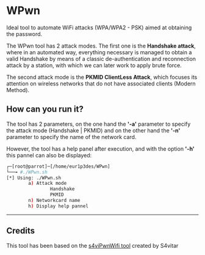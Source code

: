 # WPwn
Ideal tool to automate WiFi attacks (WPA/WPA2 - PSK) aimed at obtaining the password.

The WPwn tool has 2 attack modes. The first one is the **Handshake attack**, where in an automated way, everything necessary is managed to obtain a valid Handshake by means of a classic de-authentication and reconnection attack by a station, with which we can later work to apply brute force.

The second attack mode is the **PKMID ClientLess Attack**, which focuses its attention on wireless networks that do not have associated clients (Modern Method).

## How can you run it?
The tool has 2 parameters, on the one hand the **'-a'** parameter to specify the attack mode (Handshake | PKMID) and on the other hand the **'-n'** parameter to specify the name of the network card.

However, the tool has a help panel after execution, and with the option **'-h'** this pannel can also be displayed:
```bash
┌─[root@parrot]─[/home/eur1p3des/WPwn]
└──╼ #./WPwn.sh 
[*] Using: ./WPwn.sh
        a) Attack mode
                Handshake
                PKMID
        n) Networkcard name
        h) Display help pannel
```


---
## Credits
This tool has been based on the [s4viPwnWifi tool](https://github.com/s4vitar/wifiCrack.git) created by S4vitar
